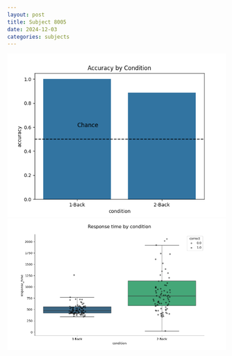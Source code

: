 ```yaml
---
layout: post
title: Subject 8005
date: 2024-12-03
categories: subjects
---
```


![](data/8005/run-18/8005_ATS_acc.png)
![](data/8005/run-18/8005_ATS_rt.png)
